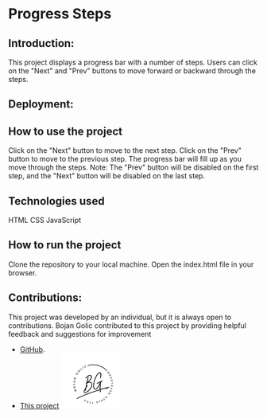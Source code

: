 

# Progress Steps

## Introduction:
This project displays a progress bar with a number of steps. Users can click on the "Next" and "Prev" buttons to move forward or backward through the steps.

## Deployment:


## How to use the project
Click on the "Next" button to move to the next step.
Click on the "Prev" button to move to the previous step.
The progress bar will fill up as you move through the steps.
Note: The "Prev" button will be disabled on the first step, and the "Next" button will be disabled on the last step.


## Technologies used
HTML
CSS
JavaScript

## How to run the project
Clone the repository to your local machine.
Open the index.html file in your browser.


## Contributions:
This project was developed by an individual, but it is always open to contributions. Bojan Golic contributed to this project by providing helpful feedback and suggestions for improvement 
- [GitHub](https://github.com/bokigolic).
- [This project](https://github.com/bokigolic/fornt-end-practice/tree/develop/Progress%20Steps)
![Logo](https://github.com/bokigolic/fornt-end-practice/blob/develop/Template/logo-bojan-small.png)






